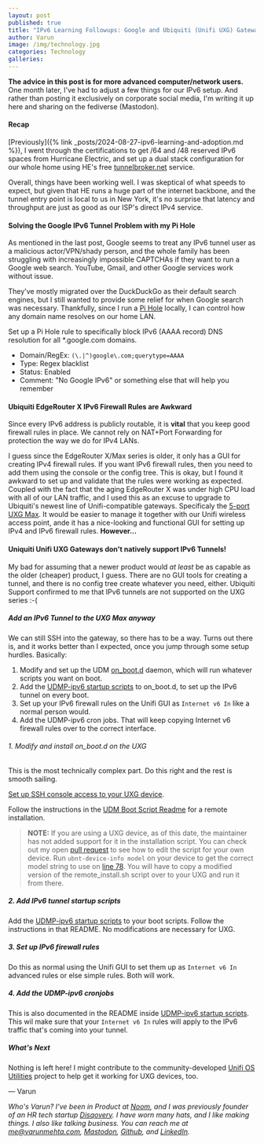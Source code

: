 ```yaml
---
layout: post
published: true
title: "IPv6 Learning Followups: Google and Ubiquiti (Unifi UXG) Gateways"
author: Varun
image: /img/technology.jpg
categories: Technology
galleries:
---
```


**The advice in this post is for more advanced computer/network users.** One month later, I've had to adjust a few things for our IPv6 setup. And rather than posting it exclusively on corporate social media, I'm writing it up here and sharing on the fediverse (Mastodon).

#### Recap

[Previously]({% link _posts/2024-08-27-ipv6-learning-and-adoption.md %}), I went through the certifications to get /64 and /48 reserved IPv6 spaces from Hurricane Electric, and set up a dual stack configuration for our whole home using HE's free [tunnelbroker.net](https://tunnelbroker.net) service.

Overall, things have been working well. I was skeptical of what speeds to expect, but given that HE runs a huge part of the internet backbone, and the tunnel entry point is local to us in New York, it's no surprise that latency and throughput are just as good as our ISP's direct IPv4 service.

#### Solving the Google IPv6 Tunnel Problem with my Pi Hole

As mentioned in the last post, Google seems to treat any IPv6 tunnel user as a malicious actor/VPN/shady person, and the whole family has been struggling with increasingly impossible CAPTCHAs if they want to run a Google web search. YouTube, Gmail, and other Google services work without issue.

They've mostly migrated over the DuckDuckGo as their default search engines, but I still wanted to provide some relief for when Google search was necessary. Thankfully, since I run a [Pi Hole](https://pi-hole.net/) locally, I can control how any domain name resolves on our home LAN. 

Set up a Pi Hole rule to specifically block IPv6 (AAAA record) DNS resolution for all *.google.com domains.

* Domain/RegEx: `(\.|^)google\.com;querytype=AAAA`
* Type: Regex blacklist
* Status: Enabled
* Comment: "No Google IPv6" or something else that will help you remember

#### Ubiquiti EdgeRouter X IPv6 Firewall Rules are Awkward
Since every IPv6 address is publicly routable, it is **vital** that you keep good firewall rules in place. We cannot rely on NAT+Port Forwarding for protection the way we do for IPv4 LANs.

I guess since the EdgeRouter X/Max series is older, it only has a GUI for creating IPv4 firewall rules. If you want IPv6 firewall rules, then you need to add them using the console or the config tree. This is okay, but I found it awkward to set up and validate that the rules were working as expected. Coupled with the fact that the aging EdgeRouter X was under high CPU load with all of our LAN traffic, and I used this as an excuse to upgrade to Ubiquiti's newest line of Unifi-compatible gateways. Specificaly the [5-port UXG Max](https://store.ui.com/us/en/products/uxg-max). It would be easier to manage it together with our Unifi wireless access point, ande it has a nice-looking and functional GUI for setting up IPv4 and IPv6 firewall rules. **However…**

#### Uniquiti Unifi UXG Gateways don't natively support IPv6 Tunnels!

My bad for assuming that a newer product would _at least_ be as capable as the older (cheaper) product, I guess. There are no GUI tools for creating a tunnel, and there is no config tree create whatever you need, either. Ubiquiti Support confirmed to me that IPv6 tunnels are not supported on the UXG series :-(

##### Add an IPv6 Tunnel to the UXG Max _anyway_

We can still SSH into the gateway, so there has to be a way. Turns out there is, and it works better than I expected, once you jump through some setup hurdles. Basically:

1. Modify and set up the UDM [on_boot.d](https://github.com/unifi-utilities/unifios-utilities/tree/main/on-boot-script-2.x) daemon, which will run whatever scripts you want on boot.
2. Add the [UDMP-ipv6 startup scripts](https://github.com/telnetdoogie/UDMP-ipv6) to on_boot.d, to set up the IPv6 tunnel on every boot.
3. Set up your IPv6 firewall rules on the Unifi GUI as `Internet v6 In` like a normal person would.
4. Add the UDMP-ipv6 cron jobs. That will keep copying Internet v6 firewall rules over to the correct interface.

###### 1. Modify and install on_boot.d on the UXG
This is the most technically complex part. Do this right and the rest is smooth sailing.

[Set up SSH console access to your UXG device](https://help.ui.com/hc/en-us/articles/204909374-UniFi-Connect-with-Debug-Tools-SSH). 

Follow the instructions in the [UDM Boot Script Readme](https://github.com/unifi-utilities/unifios-utilities/tree/main/on-boot-script-2.x) for a remote installation.

> **NOTE:** If you are using a UXG device, as of this date, the maintainer has not added support for it in the installation script. You can check out my open [pull request](https://github.com/unifi-utilities/unifios-utilities/pull/631/files) to see how to edit the script for your own device. Run `ubnt-device-info model` on your device to get the correct model string to use on [line 78](https://github.com/unifi-utilities/unifios-utilities/pull/631/files#diff-7d14b9e47ed349ffcb22db70dc9b5c704a1859ff39566bd43fa7c5366c3ad893R78). You will have to copy a modified version of the remote_install.sh script over to your UXG and run it from there.

##### 2. Add IPv6 tunnel startup scripts
Add the [UDMP-ipv6 startup scripts](https://github.com/telnetdoogie/UDMP-ipv6) to your boot scripts. Follow the instructions in that README. No modifications are necessary for UXG.

##### 3. Set up IPv6 firewall rules
Do this as normal using the Unifi GUI to set them up as `Internet v6 In` advanced rules or else simple rules. Both will work.

##### 4. Add the UDMP-ipv6 cronjobs
This is also documented in the README inside [UDMP-ipv6 startup scripts](https://github.com/telnetdoogie/UDMP-ipv6). This wil make sure that your `Internet v6 In` rules will apply to the IPv6 traffic that's coming into your tunnel.

##### What's Next
Nothing is left here! I might contribute to the community-developed [Unifi OS Utilities](https://github.com/unifi-utilities/unifios-utilities/) project to help get it working for UXG devices, too.

&mdash;&nbsp;Varun

_Who's Varun? I've been in Product at [Noom](https://noom.com), and I was previously founder of an HR tech startup [Disqovery](http://disqovery.com). I have worn many hats, and I like making things. I also like talking business. You can reach me at [me@varunmehta.com](mailto:me@varunmehta.com), [Mastodon](https://fosstodon.org/@smartperson), [Github](https://github.com/smartperson), and [LinkedIn](https://linkedin.com/in/varunkmehta)._
